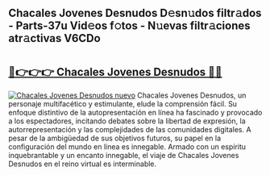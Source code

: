 ## Chacales Jovenes Desnudos D𝚎sn𝚞dos filtr𝚊dos - Parts-37u Vid𝚎os f𝚘tos - N𝚞evas filtr𝚊ciones atr𝚊ctivas V6CDo

# <h2><a href="http://mb4sh1.tromn.icu/?c=Chacales+Jovenes+Desnudos">🔗👉👉👉 Chacales Jovenes Desnudos 🔗🔗</a></h2>

[![Chacales Jovenes Desnudos nuevo](https://i.imgur.com/pEAQMta.gif)](http://mb4sh1.tromn.icu/?c=Chacales+Jovenes+Desnudos)
Chacales Jovenes Desnudos, un personaje multifacético y estimulante, elude la comprensión fácil. Su enfoque distintivo de la autopresentación en línea ha fascinado y provocado a los espectadores, incitando debates sobre la libertad de expresión, la autorrepresentación y las complejidades de las comunidades digitales. A pesar de la ambigüedad de sus objetivos futuros, su papel en la configuración del mundo en línea es innegable. Armado con un espíritu inquebrantable y un encanto innegable, el viaje de Chacales Jovenes Desnudos en el reino virtual es interminable.
